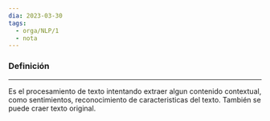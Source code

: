 ```yaml
---
dia: 2023-03-30
tags:
  - orga/NLP/1
  - nota
---
```

### Definición
---
Es el procesamiento de texto intentando extraer algun contenido contextual, como sentimientos, reconocimiento de caracteristicas del texto. También se puede craer texto original.